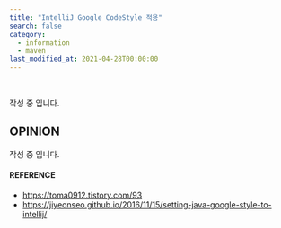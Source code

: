 ```yaml
---
title: "IntelliJ Google CodeStyle 적용"
search: false
category:
  - information
  - maven
last_modified_at: 2021-04-28T00:00:00
---
```


<br>

작성 중 입니다.

## OPINION
작성 중 입니다.

#### REFERENCE
- <https://toma0912.tistory.com/93>
- <https://jiyeonseo.github.io/2016/11/15/setting-java-google-style-to-intellij/>